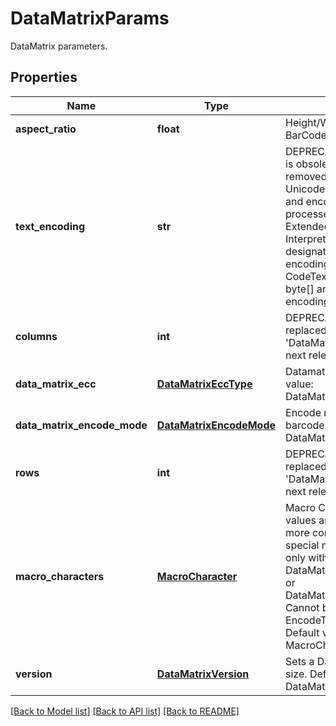 # DataMatrixParams

DataMatrix parameters.

## Properties

Name | Type | Description | Notes
---- | ---- | ----------- | -----
**aspect_ratio** | **float** | Height/Width ratio of 2D BarCode module | [optional] 
**text_encoding** | **str** | DEPRECATED: This property is obsolete and will be removed in future releases. Unicode symbols detection and encoding will be processed in Auto mode with Extended Channel Interpretation charset designator. Using of own encodings requires manual CodeText encoding into byte[] array.  Sets the encoding of codetext. | [optional] 
**columns** | **int** | DEPRECATED: Will be replaced with &#39;DataMatrix.Version&#39; in the next release  Columns count. | [optional] 
**data_matrix_ecc** | [**DataMatrixEccType**](DataMatrixEccType.md) | Datamatrix ECC type. Default value: DataMatrixEccType.Ecc200. | [optional] 
**data_matrix_encode_mode** | [**DataMatrixEncodeMode**](DataMatrixEncodeMode.md) | Encode mode of Datamatrix barcode. Default value: DataMatrixEncodeMode.Auto. | [optional] 
**rows** | **int** | DEPRECATED: Will be replaced with &#39;DataMatrix.Version&#39; in the next release  Rows count. | [optional] 
**macro_characters** | [**MacroCharacter**](MacroCharacter.md) | Macro Characters 05 and 06 values are used to obtain more compact encoding in special modes. Can be used only with DataMatrixEccType.Ecc200 or DataMatrixEccType.EccAuto. Cannot be used with EncodeTypes.GS1DataMatrix Default value: MacroCharacters.None. | [optional] 
**version** | [**DataMatrixVersion**](DataMatrixVersion.md) | Sets a Datamatrix symbol size. Default value: DataMatrixVersion.Auto. | [optional] 

[[Back to Model list]](../README.md#documentation-for-models) [[Back to API list]](../README.md#documentation-for-api-endpoints) [[Back to README]](../README.md)
